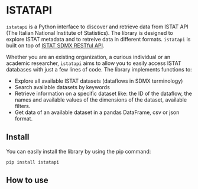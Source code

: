 ISTATAPI
================

<!-- WARNING: THIS FILE WAS AUTOGENERATED! DO NOT EDIT! -->

`istatapi` is a Python interface to discover and retrieve data from
ISTAT API (The Italian National Institute of Statistics). The library is
designed to explore ISTAT metadata and to retreive data in different
formats. `istatapi` is built on top of [ISTAT SDMX RESTful
API](https://developers.italia.it/it/api/istat-sdmx-rest).

Whether you are an existing organization, a curious individual or an
academic researcher, `istatapi` aims to allow you to easily access ISTAT
databases with just a few lines of code. The library implements
functions to:

-   Explore all available ISTAT datasets (dataflows in SDMX terminology)
-   Search available datasets by keywords
-   Retrieve information on a specific dataset like: the ID of the
    dataflow, the names and available values of the dimensions of the
    dataset, available filters.
-   Get data of an available dataset in a pandas DataFrame, csv or json
    format.

## Install

You can easily install the library by using the pip command:

`pip install istatapi`

## How to use
